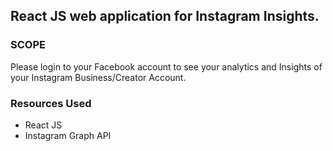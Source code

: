 ## React JS web application for Instagram Insights.

### SCOPE

Please login to your Facebook account to see your analytics and Insights of your Instagram Business/Creator Account.

### Resources Used

<ul>
<li>React JS</li>
<li>Instagram Graph API</li>
</ul>
